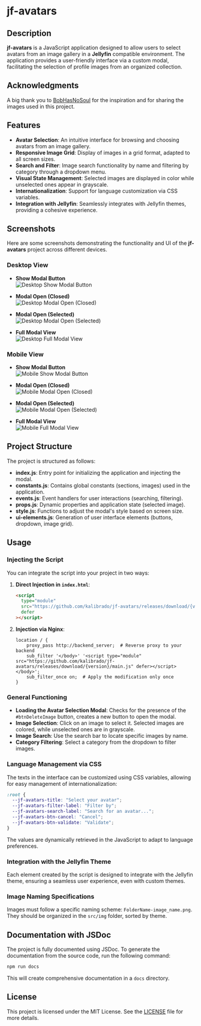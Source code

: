 # jf-avatars

## Description

**jf-avatars** is a JavaScript application designed to allow users to select avatars from an image gallery in a **Jellyfin** compatible environment. The application provides a user-friendly interface via a custom modal, facilitating the selection of profile images from an organized collection.

## Acknowledgments

A big thank you to [BobHasNoSoul](https://github.com/BobHasNoSoul/jellyfin-avatars.git) for the inspiration and for sharing the images used in this project.

## Features

- **Avatar Selection**: An intuitive interface for browsing and choosing avatars from an image gallery.
- **Responsive Image Grid**: Display of images in a grid format, adapted to all screen sizes.
- **Search and Filter**: Image search functionality by name and filtering by category through a dropdown menu.
- **Visual State Management**: Selected images are displayed in color while unselected ones appear in grayscale.
- **Internationalization**: Support for language customization via CSS variables.
- **Integration with Jellyfin**: Seamlessly integrates with Jellyfin themes, providing a cohesive experience.


## Screenshots

Here are some screenshots demonstrating the functionality and UI of the **jf-avatars** project across different devices.

### Desktop View

- **Show Modal Button**  
  ![Desktop Show Modal Button](./screenshot/desktop-show-btn-modal.png)
  
- **Modal Open (Closed)**  
  ![Desktop Modal Open (Closed)](./screenshot/desktop-show-modal-open-closed.png)
  
- **Modal Open (Selected)**  
  ![Desktop Modal Open (Selected)](./screenshot/desktop-show-modal-open-seleted.png)
  
- **Full Modal View**  
  ![Desktop Full Modal View](./screenshot/desktop-show-modal.png)

### Mobile View

- **Show Modal Button**  
  ![Mobile Show Modal Button](./screenshot/mobil-show-btn-modal.png)

- **Modal Open (Closed)**  
  ![Mobile Modal Open (Closed)](./screenshot/mobil-show-modal-open-closed.png)

- **Modal Open (Selected)**  
  ![Mobile Modal Open (Selected)](./screenshot/mobil-show-modal-open-seleted.png)

- **Full Modal View**  
  ![Mobile Full Modal View](./screenshot/mobil-show-modal.png)


## Project Structure

The project is structured as follows:

- **index.js**: Entry point for initializing the application and injecting the modal.
- **constants.js**: Contains global constants (sections, images) used in the application.
- **events.js**: Event handlers for user interactions (searching, filtering).
- **props.js**: Dynamic properties and application state (selected image).
- **style.js**: Functions to adjust the modal's style based on screen size.
- **ui-elements.js**: Generation of user interface elements (buttons, dropdown, image grid).

## Usage

### Injecting the Script

You can integrate the script into your project in two ways:

1. **Direct Injection in `index.html`**:

   ```html
   <script
     type="module"
     src="https://github.com/kalibrado/jf-avatars/releases/download/{version}/main.js"
     defer
   ></script>
   ```

2. **Injection via Nginx**:

   ```nginx
   location / {
       proxy_pass http://backend_server;  # Reverse proxy to your backend
       sub_filter '</body>' '<script type="module" src="https://github.com/kalibrado/jf-avatars/releases/download/{version}/main.js" defer></script></body>';
       sub_filter_once on;  # Apply the modification only once
   }
   ```

### General Functioning

- **Loading the Avatar Selection Modal**: Checks for the presence of the `#btnDeleteImage` button, creates a new button to open the modal.
- **Image Selection**: Click on an image to select it. Selected images are colored, while unselected ones are in grayscale.
- **Image Search**: Use the search bar to locate specific images by name.
- **Category Filtering**: Select a category from the dropdown to filter images.

### Language Management via CSS

The texts in the interface can be customized using CSS variables, allowing for easy management of internationalization:

```css
:root {
  --jf-avatars-title: "Select your avatar";
  --jf-avatars-filter-label: "Filter by";
  --jf-avatars-search-label: "Search for an avatar...";
  --jf-avatars-btn-cancel: "Cancel";
  --jf-avatars-btn-validate: "Validate";
}
```

The values are dynamically retrieved in the JavaScript to adapt to language preferences.

### Integration with the Jellyfin Theme

Each element created by the script is designed to integrate with the Jellyfin theme, ensuring a seamless user experience, even with custom themes.

### Image Naming Specifications

Images must follow a specific naming scheme: `FolderName-image_name.png`. They should be organized in the `src/img` folder, sorted by theme.

## Documentation with JSDoc

The project is fully documented using JSDoc. To generate the documentation from the source code, run the following command:

```bash
npm run docs
```

This will create comprehensive documentation in a `docs` directory.

## License

This project is licensed under the MIT License. See the [LICENSE](LICENSE) file for more details.

